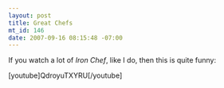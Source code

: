 ```yaml
--- 
layout: post
title: Great Chefs
mt_id: 146
date: 2007-09-16 08:15:48 -07:00
---
```

If you watch a lot of *Iron Chef*, like I do, then this is quite funny:

[youtube]QdroyuTXYRU[/youtube]
